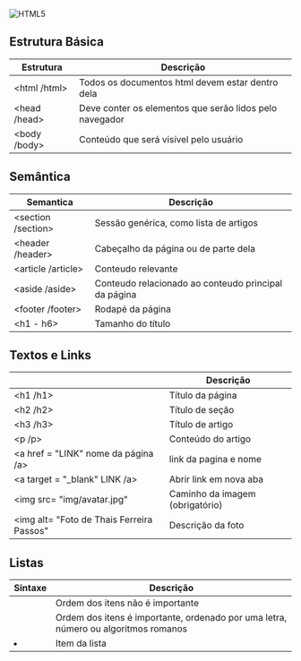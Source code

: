 
![HTML5](https://img.shields.io/badge/HTML5-E34F26?style=for-the-badge&logo=html5&logoColor=white)

## Estrutura Básica

| Estrutura | Descrição |
|-----------|-----------|
|<html /html> | Todos os documentos html devem estar dentro dela|
|<head /head> | Deve conter os elementos que serão lidos pelo navegador|
|<body /body> | Conteúdo que será visível pelo usuário|

## Semântica

|Semantica | Descrição |
|----------|-----------|
|<section /section> | Sessão genérica, como lista de artigos|
|<header /header> | Cabeçalho da página ou de parte dela|
|<article /article> | Conteudo relevante|
|<aside /aside> | Conteudo relacionado ao conteudo principal da página|
|<footer /footer> | Rodapé da página|
|<h1 - h6> | Tamanho do título|

## Textos e Links

| | Descrição|
|-------------|---------------|
|<h1 /h1> | Título da página|
|<h2 /h2> | Título de seção|
|<h3 /h3> |Título de artigo|
|<p /p> | Conteúdo do artigo|
|<a href = "LINK" nome da página /a> | link da pagina e nome|
|<a target = "_blank" LINK /a>| Abrir link em nova aba|
|<img src= "img/avatar.jpg" | Caminho da imagem (obrigatório)|
|<img alt= "Foto de Thais Ferreira Passos"| Descrição da foto| 

## Listas

| Sintaxe | Descrição |
|---------|-----------|
| <ul> | Ordem dos itens não é importante|
| <ol> | Ordem dos itens é importante, ordenado por uma letra, número ou algoritmos romanos|
| <li>| Item da lista|
